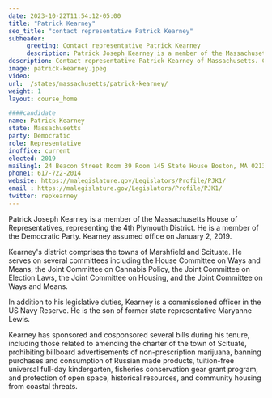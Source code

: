 ```yaml
---
date: 2023-10-22T11:54:12-05:00
title: "Patrick Kearney"
seo_title: "contact representative Patrick Kearney"
subheader:
     greeting: Contact representative Patrick Kearney
     description: Patrick Joseph Kearney is a member of the Massachusetts House of Representatives, representing the 4th Plymouth District. He is a member of the Democratic Party. Kearney assumed office on January 2, 2019.
description: Contact representative Patrick Kearney of Massachusetts. Contact information for Patrick Kearney includes email address, phone number, and mailing address.
image: patrick-kearney.jpeg
video:
url:  /states/massachusetts/patrick-kearney/
weight: 1
layout: course_home

####candidate
name: Patrick Kearney
state: Massachusetts
party: Democratic
role: Representative
inoffice: current
elected: 2019
mailing1: 24 Beacon Street Room 39 Room 145 State House Boston, MA 02133
phone1: 617-722-2014
website: https://malegislature.gov/Legislators/Profile/PJK1/
email : https://malegislature.gov/Legislators/Profile/PJK1/
twitter: repkearney
---
```


Patrick Joseph Kearney is a member of the Massachusetts House of Representatives, representing the 4th Plymouth District. He is a member of the Democratic Party. Kearney assumed office on January 2, 2019.

Kearney's district comprises the towns of Marshfield and Scituate. He serves on several committees including the House Committee on Ways and Means, the Joint Committee on Cannabis Policy, the Joint Committee on Election Laws, the Joint Committee on Housing, and the Joint Committee on Ways and Means.

In addition to his legislative duties, Kearney is a commissioned officer in the US Navy Reserve. He is the son of former state representative Maryanne Lewis.

Kearney has sponsored and cosponsored several bills during his tenure, including those related to amending the charter of the town of Scituate, prohibiting billboard advertisements of non-prescription marijuana, banning purchases and consumption of Russian made products, tuition-free universal full-day kindergarten, fisheries conservation gear grant program, and protection of open space, historical resources, and community housing from coastal threats.
